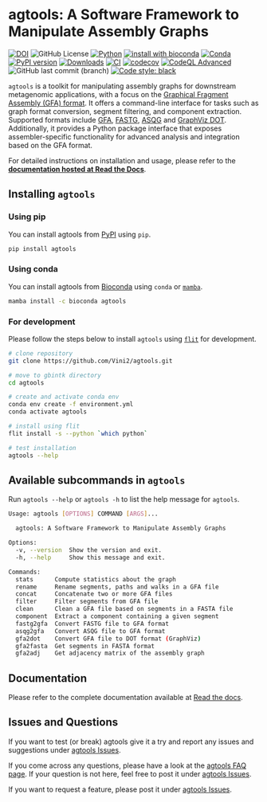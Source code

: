 # agtools: A Software Framework to Manipulate Assembly Graphs

[![DOI](https://zenodo.org/badge/DOI/10.5281/zenodo.16777546.svg)](https://doi.org/10.5281/zenodo.16777546)
![GitHub License](https://img.shields.io/github/license/Vini2/agtools)
[![Python](https://img.shields.io/badge/Python-3776AB?logo=python&logoColor=fff)](#)
[![install with bioconda](https://img.shields.io/badge/install%20with-bioconda-brightgreen.svg?style=flat)](https://anaconda.org/bioconda/agtools)
[![Conda](https://img.shields.io/conda/dn/bioconda/agtools)](https://anaconda.org/bioconda/agtools)
[![PyPI version](https://badge.fury.io/py/agtools.svg)](https://badge.fury.io/py/agtools)
[![Downloads](https://static.pepy.tech/badge/agtools)](https://pepy.tech/project/agtools)
[![CI](https://github.com/Vini2/agtools/actions/workflows/testing_python_app.yml/badge.svg)](https://github.com/Vini2/agtools/actions/workflows/testing_python_app.yml)
[![codecov](https://codecov.io/gh/Vini2/agtools/graph/badge.svg?token=nYzx0Pd0h6)](https://codecov.io/gh/Vini2/agtools)
[![CodeQL Advanced](https://github.com/Vini2/agtools/actions/workflows/codeql.yml/badge.svg)](https://github.com/Vini2/agtools/actions/workflows/codeql.yml)
![GitHub last commit (branch)](https://img.shields.io/github/last-commit/Vini2/agtools/main?color=8a35da)
[![Code style: black](https://img.shields.io/badge/code%20style-black-000000.svg)](https://github.com/psf/black)

`agtools` is a toolkit for manipulating assembly graphs for downstream metagenomic applications, with a focus on the [Graphical Fragment Assembly (GFA) format](https://github.com/GFA-spec/GFA-spec). It offers a command-line interface for tasks such as graph format conversion, segment filtering, and component extraction. Supported formats include [GFA](https://github.com/pmelsted/GFA-spec/blob/master/GFA-spec.md), [FASTG](https://web.archive.org/web/20211209213905/http://fastg.sourceforge.net/FASTG_Spec_v1.00.pdf), [ASQG](https://github.com/jts/sga/wiki/ASQG-Format) and [GraphViz DOT](http://www.graphviz.org/content/dot-language). Additionally, it provides a Python package interface that exposes assembler-specific functionality for advanced analysis and integration based on the GFA format.

For detailed instructions on installation and usage, please refer to the [**documentation hosted at Read the Docs**](https://agtools.readthedocs.io).

## Installing `agtools`

### Using pip

You can install agtools from [PyPI](https://pypi.org/project/agtools/) using `pip`.

```bash
pip install agtools
```

### Using conda

You can install agtools from [Bioconda](https://anaconda.org/bioconda/agtools) using `conda` or [`mamba`](https://mamba.readthedocs.io/en/latest/index.html).

```bash
mamba install -c bioconda agtools
```

### For development

Please follow the steps below to install `agtools` using [`flit`](https://flit.pypa.io/en/stable/) for development.

```bash
# clone repository
git clone https://github.com/Vini2/agtools.git

# move to gbintk directory
cd agtools

# create and activate conda env
conda env create -f environment.yml
conda activate agtools

# install using flit
flit install -s --python `which python`

# test installation
agtools --help
```

## Available subcommands in `agtools`

Run `agtools --help` or `agtools -h` to list the help message for `agtools`.

```bash
Usage: agtools [OPTIONS] COMMAND [ARGS]...

  agtools: A Software Framework to Manipulate Assembly Graphs

Options:
  -v, --version  Show the version and exit.
  -h, --help     Show this message and exit.

Commands:
  stats      Compute statistics about the graph
  rename     Rename segments, paths and walks in a GFA file
  concat     Concatenate two or more GFA files
  filter     Filter segments from GFA file
  clean      Clean a GFA file based on segments in a FASTA file
  component  Extract a component containing a given segment
  fastg2gfa  Convert FASTG file to GFA format
  asqg2gfa   Convert ASQG file to GFA format
  gfa2dot    Convert GFA file to DOT format (GraphViz)
  gfa2fasta  Get segments in FASTA format
  gfa2adj    Get adjacency matrix of the assembly graph
```

## Documentation

Please refer to the complete documentation available at [Read the docs](https://agtools.readthedocs.io/).

## Issues and Questions

If you want to test (or break) agtools give it a try and report any issues and suggestions under [agtools Issues](https://github.com/Vini2/agtools/issues).

If you come across any questions, please have a look at the [agtools FAQ page](https://agtools.readthedocs.io/en/latest/faq/). If your question is not here, feel free to post it under [agtools Issues](https://github.com/Vini2/agtools/issues).

If you want to request a feature, please post it under [agtools Issues](https://github.com/Vini2/agtools/issues).
